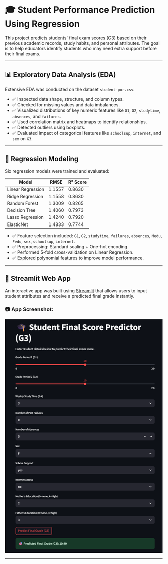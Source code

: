 # 🎓 Student Performance Prediction Using Regression

This project predicts students' final exam scores (G3) based on their previous academic records, study habits, and personal attributes. The goal is to help educators identify students who may need extra support before their final exams.

---

## 📊 Exploratory Data Analysis (EDA)

Extensive EDA was conducted on the dataset `student-por.csv`:

- ✅ Inspected data shape, structure, and column types.
- ✅ Checked for missing values and data imbalances.
- ✅ Visualized distributions of key numeric features like `G1`, `G2`, `studytime`, `absences`, and `failures`.
- ✅ Used correlation matrix and heatmaps to identify relationships.
- ✅ Detected outliers using boxplots.
- ✅ Evaluated impact of categorical features like `schoolsup`, `internet`, and `sex` on `G3`.

---

## 🔢 Regression Modeling

Six regression models were trained and evaluated:

| Model              | RMSE     | R² Score |
|-------------------|----------|----------|
| Linear Regression | 1.1557   | 0.8630   |
| Ridge Regression  | 1.1558   | 0.8630   |
| Random Forest     | 1.3009   | 0.8265   |
| Decision Tree     | 1.4060   | 0.7973   |
| Lasso Regression  | 1.4240   | 0.7920   |
| ElasticNet        | 1.4833   | 0.7744   |

- ✅ Feature selection included: `G1`, `G2`, `studytime`, `failures`, `absences`, `Medu`, `Fedu`, `sex`, `schoolsup`, `internet`.
- ✅ Preprocessing: Standard scaling + One-hot encoding.
- ✅ Performed 5-fold cross-validation on Linear Regression.
- ✅ Explored polynomial features to improve model performance.

---

## 🚀 Streamlit Web App

An interactive app was built using [Streamlit](https://streamlit.io/) that allows users to input student attributes and receive a predicted final grade instantly.

### 📷 App Screenshot:
![Streamlit UI Screenshot](screenshots/streamlit_ui.png)


---
